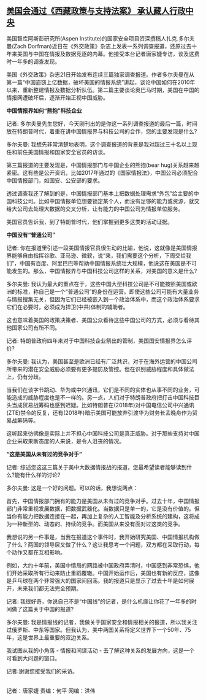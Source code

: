 <!--1608753463000-->
[美国会通过《西藏政策与支持法案》 承认藏人行政中央](https://www.rfa.org/mandarin/yataibaodao/junshiwaijiao/bx-12232020145035.html)
------

<p></p><p>美国智库阿斯彭研究所<span>(Aspen Institute)</span><span>的国家安全项目资深撰稿人扎克</span><span>.</span><span>多尔夫曼</span><span>(Zach Dorfman)</span><span>近日在《外交政策》杂志上发表一系列调查报道，还原过去十年来美国与中国在情报及数据竞逐的</span><span>内幕</span><span>。他接受本台记者唐家婕专访，谈及这费时一年多的</span><span>调查</span><span>发现。</span></p><p><span>美国《外交政策》杂志</span><span>21</span><span>日开始发布连续三篇独家调查报道</span><span>。作者多尔夫曼在从第一篇</span><span>“</span><span>中国盗窃上亿数据，破坏美国的情报系统</span><span>”</span><span>讲起，谈论中国如何在</span><span>2010</span><span>年以来，重新整建情报及数据分析队伍。第二篇主要谈论奥巴马时期，美国在中国的情报网遭破坏后，逐渐开始正视中国威胁。</span></p><p><strong><span>中国情报界如何</span></strong><strong><span>“</span></strong><strong><span>熊抱</span></strong><strong><span>”</span></strong><strong><span>科技企业</span></strong></p><p><span>记者</span><span>: </span><span>多尔夫曼</span><span>先生您好，</span><span>今天刚刊出的是你这一系列调查报道的最后一篇，</span><span>时间放在特朗普时代，</span><span>着重在讲中国情报界与科技公司的合作，您的主要发现是什么</span><span>?</span></p><p><span>多尔夫曼</span><span>: </span><span>我想先非常清楚地表明，这个调查报道</span><span>的背景是</span><span>我对超过三十名以上现任和前任美国情报和国家安全官员</span><span>的</span><span>访谈。</span></p><p><span>第三篇报道的主要发现是，中国情报部门与中国企业的熊抱</span><span>(bear hug)</span><span>关系越来越紧密。这有些是公开资讯，比如</span><span>2017</span><span>年通过的《国家情报法》，中国公司必须配合中国情报部门，如国安、公安部的要求。</span></p><p><span>透过调查我还了解到的是，中国情报部门基本上把数据处理需求</span><span>“</span><span>外包</span><span>”</span><span>给主要的中国科技公司。比如中国情报单位想要锁定某个人，而没有足够的能力或资源，就交给大公司去处理大数据的交叉分析，让有能力的中国公司为情报单位服务。</span></p><p><span>美国官员告诉我，到了特朗普时代，他们掌握到更多这类的活动证据。</span></p><p><strong><span>中国没有</span></strong><strong><span>“</span></strong><strong><span>普通公司</span></strong><strong><span>”</span></strong></p><p><span>记者</span><span>: </span><span>你在报道里引述一段美国情报官员很生动的比喻，他说，这就像是美国情报界能够自由指挥</span><span>谷歌、亚马逊、微软</span><span>，说</span><span>“</span><span>来，我们需要这个分析，下周交给我们</span><span>”</span><span>，中国有百度、阿里巴巴等帮助中国情报系统</span><span>壮</span><span>大规模，他说这在美国是不可能发生的。那</span><span>么</span><span>，中国情报界与中国科技公司这样的关系，对美国的意义是什么</span><span>?</span></p><p><span>多尔夫曼</span><span>: </span><span>我认为最大的重点在于，这些中国大型科技公司是不可能按照美国或欧洲的标准，称自己是一个</span><span>“</span><span>普通公司</span><span>”</span><span>的身份在运营。即使这些公司可能</span><span>有</span><span>大量业务与情报</span><span>搜集</span><span>无关，但因为它们已经被嵌入到一个政治体系中，而这个政治体系要求它们在必要时，必须成为捍卫</span><span>(</span><span>中共</span><span>)</span><span>体制的辅助者。</span></p><p><span>这也意味着美国的政策决策者、美国公众看待这些中国公司的方式，必须与看待其他国家公司有所不同。</span></p><p><span>记者</span><span>: </span><span>特朗普政府四年来对于中国科技企业祭出的管制，美国</span><span>国安</span><span>情报界怎么评价</span><span>?</span></p><p><span>多尔夫曼</span><span>: </span><span>我认为，美国甚至是欧洲已经有广泛共识，对于在海外运营的中国公司所带来的潜在安全威胁必须要有更多提防及管控。但在识别威胁程度和具体做法上，仍有分歧。</span></p><p><span>当我</span><span>们</span><span>在谈字节跳动、华为或中兴通讯，它们是不同的实体也从事不同的业务，可能造成的威胁程度也是不一样的。另一点，人们对于特朗普政府把打击中国科技巨头当成贸易战筹码也感到</span><span>迟疑。</span><span>比如</span><span>特朗普</span><span>在</span><span>(2018</span><span>年</span><span>)</span><span>对中国电信公司中兴通讯</span><span>(ZTE)</span><span>禁令的反复，还有</span><span>(2018</span><span>年</span><span>)</span><span>暗示美国可能放弃引渡华为财务长孟晚舟作为贸易战筹码</span><span>等</span><span>。</span></p><p><span>这听起来彷彿像是实际上并不担心中国科技公司是真正威胁。对于那些支持对中国企业</span><span>采取</span><span>果断态度的人来说，是令人沮丧的情况。</span></p><p><strong><span>“</span></strong><strong><span>这是美国从未有过的竞争对手</span></strong><strong><span>”</span></strong></p><p><span>记者</span><span>: </span><span>综</span><span>述您</span><span>这</span><span>这三篇关于美中大数据</span><span>情报</span><span>战的报道，您最希望读者能够读到</span><span>什么</span><span>?</span><span>能有</span><span>什么</span><span>样的讨论</span><span>?</span></p><p><span>多尔夫曼</span><span>: </span><span>这是一个好的问题。可以的话，我想说两点：</span></p><p><span>首先，中国情报部门拥有的能力是美国从未有过的竞争对手。过去十年，中国情报部门非常重视发展数据，把数据武器化。当数据只是单一的，它是没有价值的。但当你有能力把数据连接在一起，再加上</span><span>复杂</span><span>的人工智能及分析系统的建构，这将成为一种新型的、动态的、持续的竞争。而美国从来没有面对过这类</span><span>的</span><span>竞争。</span></p><p><span>我想说的另一件事是，当我在报道这个</span><span>事件</span><span>时，我开始研究美国、中国情报机构做了</span><span>什么？</span><span>两国的领导层又做了什么？这让我思考一个问题，双方都在采取行动，每个动作又都在互相影响。</span></p><p><span>例如，大约十年前，美国中情局的网路被中国政府弄清时，中国感到非常恐惧，他们开始采取所有行动来</span><span>防止</span><span>重蹈覆辙。中国开始运作后，美国也</span><span>有</span><span>新的反应，这像是乒乓球在</span><span>两</span><span>个非常强大的国家间</span><span>回荡。</span><span>我的报道只是显示了过去十年是如何展开，未来我们都无法完全预期。</span></p><p><span>记者</span><span>: </span><span>我很好奇，你</span><span>说</span><span>自己不是</span><span>“</span><span>中国线</span><span>”</span><span>的记者，是什么机缘让你花了一年多的时间做了这篇关于中国的报道</span><span>?</span></p><p><span>多尔夫曼</span><span>: </span><span>我是情报线的记者，我做关于国家安全和情报相关的报道，所以我关注过俄罗斯、中东等国家。但我认为，美中两国</span><span>关系</span><span>将定义世界下一个</span><span>50</span><span>年、</span><span>75</span><span>年，这是世界上最重要的双边</span><span>关系</span><span>。</span></p><p><span>我试图从我的小角落</span><span> - </span><span>情报和间谍活动</span><span> - </span><span>去了解这种</span><span>关系</span><span>的发展方向，这是一个</span><span>可</span><span>看</span><span>到</span><span>大问题的窗口。</span></p><p><span>记者</span><span>:</span><span>谢谢您接受我们的</span><span>采访</span><span>。<p><br/>记者：唐家婕    责编：何平    网编：洪伟</p></span></p>
